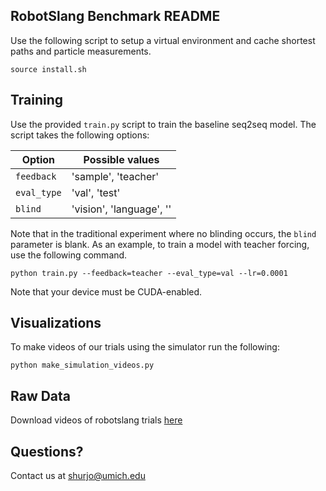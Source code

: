 ## RobotSlang Benchmark README

Use the following script to setup a virtual environment and cache shortest paths and particle measurements.

```
source install.sh 
```

## Training
Use the provided `train.py` script to train the baseline seq2seq model. The script takes the following options:

| Option  | Possible values  |
|---|---|
| `feedback`  |  'sample', 'teacher' |
| `eval_type`  | 'val', 'test'  |
| `blind`  | 'vision', 'language', ''  |

Note that in the traditional experiment where no blinding occurs, the `blind` parameter is blank. As an example, to train a model with teacher forcing, use the following command. 
```
python train.py --feedback=teacher --eval_type=val --lr=0.0001
```
Note that your device must be CUDA-enabled. 


## Visualizations
To make videos of our trials using the simulator run the following:
```
python make_simulation_videos.py 
```

## Raw Data

Download videos of robotslang trials [here](https://github.com/MichiganCOG/RobotSlangBenchmark/tree/master/data)

## Questions? 
Contact us at shurjo@umich.edu 
